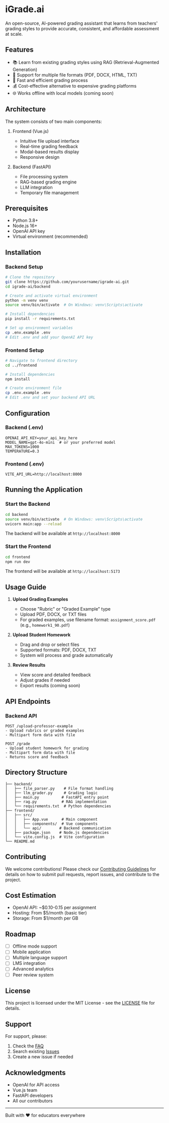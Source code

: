 # iGrade.ai

An open-source, AI-powered grading assistant that learns from teachers' grading styles to provide accurate, consistent, and affordable assessment at scale.

## Features

- 📚 Learn from existing grading styles using RAG (Retrieval-Augmented Generation)
- 📝 Support for multiple file formats (PDF, DOCX, HTML, TXT)
- 🚀 Fast and efficient grading process
- 💰 Cost-effective alternative to expensive grading platforms
- 🌐 Works offline with local models (coming soon)

## Architecture

The system consists of two main components:

1. Frontend (Vue.js)
   - Intuitive file upload interface
   - Real-time grading feedback
   - Modal-based results display
   - Responsive design

2. Backend (FastAPI)
   - File processing system
   - RAG-based grading engine
   - LLM integration
   - Temporary file management

## Prerequisites

- Python 3.8+
- Node.js 16+
- OpenAI API key
- Virtual environment (recommended)

## Installation

### Backend Setup

```bash
# Clone the repository
git clone https://github.com/yourusername/igrade-ai.git
cd igrade-ai/backend

# Create and activate virtual environment
python -m venv venv
source venv/bin/activate  # On Windows: venv\Scripts\activate

# Install dependencies
pip install -r requirements.txt

# Set up environment variables
cp .env.example .env
# Edit .env and add your OpenAI API key
```

### Frontend Setup

```bash
# Navigate to frontend directory
cd ../frontend

# Install dependencies
npm install

# Create environment file
cp .env.example .env
# Edit .env and set your backend API URL
```

## Configuration

### Backend (.env)

```plaintext
OPENAI_API_KEY=your_api_key_here
MODEL_NAME=gpt-4o-mini  # or your preferred model
MAX_TOKENS=1000
TEMPERATURE=0.3
```

### Frontend (.env)

```plaintext
VITE_API_URL=http://localhost:8000
```

## Running the Application

### Start the Backend

```bash
cd backend
source venv/bin/activate  # On Windows: venv\Scripts\activate
uvicorn main:app --reload
```

The backend will be available at `http://localhost:8000`

### Start the Frontend

```bash
cd frontend
npm run dev
```

The frontend will be available at `http://localhost:5173`

## Usage Guide

1. **Upload Grading Examples**
   - Choose "Rubric" or "Graded Example" type
   - Upload PDF, DOCX, or TXT files
   - For graded examples, use filename format: `assignment_score.pdf` (e.g., `homework1_90.pdf`)

2. **Upload Student Homework**
   - Drag and drop or select files
   - Supported formats: PDF, DOCX, TXT
   - System will process and grade automatically

3. **Review Results**
   - View score and detailed feedback
   - Adjust grades if needed
   - Export results (coming soon)

## API Endpoints

### Backend API

```plaintext
POST /upload-professor-example
- Upload rubrics or graded examples
- Multipart form data with file

POST /grade
- Upload student homework for grading
- Multipart form data with file
- Returns score and feedback
```

## Directory Structure

```
├── backend/
│   ├── file_parser.py    # File format handling
│   ├── llm_grader.py     # Grading logic
│   ├── main.py          # FastAPI entry point
│   ├── rag.py           # RAG implementation
│   └── requirements.txt  # Python dependencies
├── frontend/
│   ├── src/
│   │   ├── App.vue      # Main component
│   │   ├── components/  # Vue components
│   │   └── api/        # Backend communication
│   ├── package.json    # Node.js dependencies
│   └── vite.config.js  # Vite configuration
└── README.md
```

## Contributing

We welcome contributions! Please check our [Contributing Guidelines](CONTRIBUTING.md) for details on how to submit pull requests, report issues, and contribute to the project.

## Cost Estimation

- OpenAI API: ~$0.10-0.15 per assignment
- Hosting: From $5/month (basic tier)
- Storage: From $1/month per GB

## Roadmap

- [ ] Offline mode support
- [ ] Mobile application
- [ ] Multiple language support
- [ ] LMS integration
- [ ] Advanced analytics
- [ ] Peer review system

## License

This project is licensed under the MIT License - see the [LICENSE](LICENSE) file for details.

## Support

For support, please:
1. Check the [FAQ](docs/FAQ.md)
2. Search existing [Issues](https://github.com/yourusername/igrade-ai/issues)
3. Create a new issue if needed

## Acknowledgments

- OpenAI for API access
- Vue.js team
- FastAPI developers
- All our contributors

---

Built with ❤️ for educators everywhere
